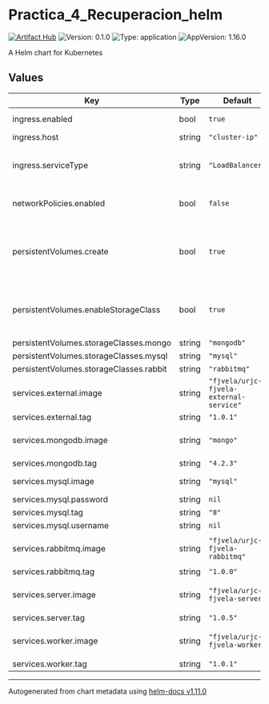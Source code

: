 # Practica_4_Recuperacion_helm

[![Artifact Hub](https://img.shields.io/endpoint?url=https://artifacthub.io/badge/repository/mca-03-02-practica4-recuperacion)](https://artifacthub.io/packages/search?repo=mca-03-02-practica4-recuperacion)
![Version: 0.1.0](https://img.shields.io/badge/Version-0.1.0-informational?style=flat-square) ![Type: application](https://img.shields.io/badge/Type-application-informational?style=flat-square) ![AppVersion: 1.16.0](https://img.shields.io/badge/AppVersion-1.16.0-informational?style=flat-square)

A Helm chart for Kubernetes

## Values

| Key | Type | Default | Description |
|-----|------|---------|-------------|
| ingress.enabled | bool | `true` | activate ingress for the application |
| ingress.host | string | `"cluster-ip"` | host for the ingress |
| ingress.serviceType | string | `"LoadBalancer"` | type of service to publish the server app in case the ingress is not used. |
| networkPolicies.enabled | bool | `false` | whether we apply NetworkPolicies or not |
| persistentVolumes.create | bool | `true` | whether PersistenceVolumes are created or assumed to be already created in the cluster |
| persistentVolumes.enableStorageClass | bool | `true` | whether PersistenceVolumes are created dynamically with a StorageClass |
| persistentVolumes.storageClasses.mongo | string | `"mongodb"` |  |
| persistentVolumes.storageClasses.mysql | string | `"mysql"` |  |
| persistentVolumes.storageClasses.rabbit | string | `"rabbitmq"` |  |
| services.external.image | string | `"fjvela/urjc-fjvela-external-service"` | Image to use for deploying Externql Service application |
| services.external.tag | string | `"1.0.1"` |  |
| services.mongodb.image | string | `"mongo"` | Image to use for deploying MongoDB |
| services.mongodb.tag | string | `"4.2.3"` |  |
| services.mysql.image | string | `"mysql"` | Image to use for deploying MySQL |
| services.mysql.password | string | `nil` | MySQL password |
| services.mysql.tag | string | `"8"` |  |
| services.mysql.username | string | `nil` | MySQL user |
| services.rabbitmq.image | string | `"fjvela/urjc-fjvela-rabbitmq"` | Image to use for deploying RabbitMQ |
| services.rabbitmq.tag | string | `"1.0.0"` |  |
| services.server.image | string | `"fjvela/urjc-fjvela-server"` | Image to use for deploying Server application |
| services.server.tag | string | `"1.0.5"` |  |
| services.worker.image | string | `"fjvela/urjc-fjvela-worker"` | Image to use for deploying Worker application |
| services.worker.tag | string | `"1.0.1"` |  |

----------------------------------------------
Autogenerated from chart metadata using [helm-docs v1.11.0](https://github.com/norwoodj/helm-docs/releases/v1.11.0)
